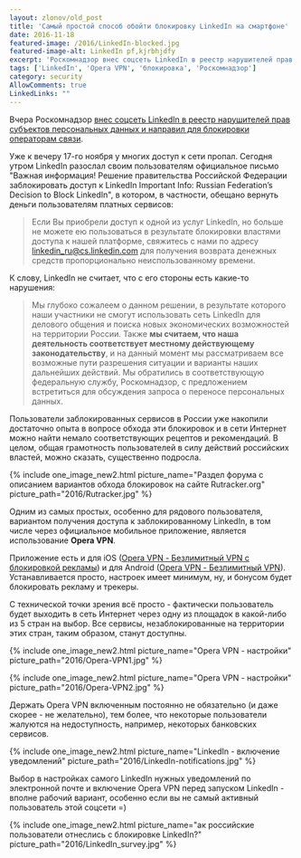 ```yaml
---
layout: zlonov/old_post
title: 'Самый простой способ обойти блокировку LinkedIn на смартфоне'
date: 2016-11-18
featured-image: /2016/LinkedIn-blocked.jpg
featured-image-alt: LinkedIn pf,kjrbhjdfy
excerpt: 'Роскомнадзор внес соцсеть LinkedIn в реестр нарушителей прав субъектов персональных данных и направил для блокировки операторам связи'
tags: ['LinkedIn', 'Opera VPN', 'блокировка', 'Роскомнадзор']
category: security
AllowComments: true
LinkedLinks: ""
---
```

Вчера Роскомнадзор [внес соцсеть LinkedIn в реестр нарушителей прав субъектов персональных данных и направил для блокировки операторам связи](http://rkn.gov.ru/news/rsoc/news41615.htm).

Уже к вечеру 17-го ноября у многих доступ к сети пропал. Сегодня утром LinkedIn разослал своим пользователям официальное письмо "Важная информация! Решение правительства Российской Федерации заблокировать доступ к LinkedIn Important Info: Russian Federation’s Decision to Block LinkedIn", в котором, в частности, обещано вернуть деньги пользователям платных сервисов:

> Если Вы приобрели доступ к одной из услуг LinkedIn, но больше не можете ею пользоваться в результате блокировки властями доступа к нашей платформе, свяжитесь с нами по адресу linkedin_ru@cs.linkedin.com для получения возврата денежных средств пропорционально неиспользованному времени.

К слову, LinkedIn не считает, что с его стороны есть какие-то нарушения:

> Мы глубоко сожалеем о данном решении, в результате которого наши участники не смогут использовать сеть LinkedIn для делового общения и поиска новых экономических возможностей на территории России. Также **мы считаем, что наша деятельность соответствует местному действующему законодательству**, и на данный момент мы рассматриваем все возможные пути разрешения ситуации и варианты наших дальнейших действий. Мы обратились в соответствующую федеральную службу, Роскомнадзор, с предложением встретиться для обсуждения запроса о переносе персональных данных.

Пользователи заблокированных сервисов в России уже накопили достаточно опыта в вопросе обхода эти блокировок и в сети Интернет можно найти немало соответствующих рецептов и рекомендаций. В целом, общая грамотность пользователей в силу действий российских властей, можно сказать, существенно подросла.

{% include one_image_new2.html picture_name="Раздел форума с описанием вариантов обхода блокировок на сайте Rutracker.org" picture_path="2016/Rutracker.jpg" %}

Одним из самых простых, особенно для рядового пользователя, вариантом получения доступа к заблокированному LinkedIn, в том числе через официальное мобильное приложение, является использование **Opera VPN**.

Приложение есть и для iOS ([Opera VPN - Безлимитный VPN с блокировкой рекламы](https://itunes.apple.com/ru/app/opera-free-vpn-unlimited-ad/id1080756781?mt=8)) и для Android ([Opera VPN - Безлимитный VPN](https://play.google.com/store/apps/details?id=com.opera.vpn)). Устанавливается просто, настроек имеет минимум, ну, и бонусом будет блокировать рекламу и трекеры.

С технической точки зрения всё просто - фактически пользователь будет выходить в сеть Интернет через одну из площадок в какой-либо из 5 стран на выбор. Все сервисы, незаблокированные на территории этих стран, таким образом, станут доступны.

{% include one_image_new2.html picture_name="Opera VPN - настройки" picture_path="2016/Opera-VPN1.jpg" %}

{% include one_image_new2.html picture_name="Opera VPN - настройки" picture_path="2016/Opera-VPN2.jpg" %}

Держать Opera VPN включенным постоянно не обязательно (и даже скорее - не желательно), тем более, что некоторые пользователи жалуются на недоступность, например, некоторых банковских сервисов.

{% include one_image_new2.html picture_name="LinkedIn - включение уведомлений" picture_path="2016/LinkedIn-notifications.jpg" %}

Выбор в настройках самого LinkedIn нужных уведомлений по электронной почте и включение Opera VPN перед запуском LinkedIn - вполне рабочий вариант, особенно если вы не самый активный пользователь этой соцсети =)

{% include one_image_new2.html picture_name="ак российские пользователи отнеслись с блокировке LinkedIn?" picture_path="2016/LinkedIn_survey.jpg" %}
